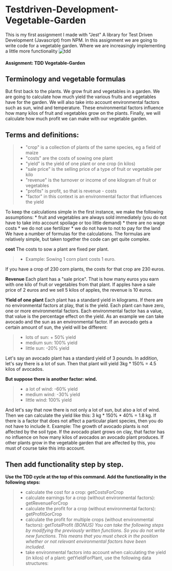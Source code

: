 # Testdriven-Development-Vegetable-Garden
This is my first assignment I made with "Jest" A library for Test Driven Development (Javascript) from NPM. In this assignment we are going to write code for a vegetable garden. Where we are increasingly implementing a little more functionality
![tdd](https://user-images.githubusercontent.com/72910410/110774897-94ce0b00-825e-11eb-8e6a-6729170d9181.jpg)

#### Assignment: TDD Vegetable-Garden


## Terminology and vegetable formulas
But first back to the plants. We grow fruit and vegetables in a garden. We are going to calculate how much yield the various fruits and vegetables have for the garden. We will also take into account environmental factors such as sun, wind and temperature. These environmental factors influence how many kilos of fruit and vegetables grow on the plants. Finally, we will calculate how much profit we can make with our vegetable garden.

## Terms and definitions:

>- "crop" is a collection of plants of the same species, eg a field of maize
>- "costs" are the costs of sowing one plant
>- "yield" is the yield of one plant or one crop (in kilos)
>- "sale price" is the selling price of a type of fruit or vegetable per kilo
>- "revenue" is the turnover or income of one kilogram of fruit or vegetables
>- "profits" is profit, so that is revenue - costs
>- "factor" in this context is an environmental factor that influences the yield

To keep the calculations simple in the first instance, we make the following assumptions: * fruit and vegetables are always sold immediately (you do not have to take into account spoilage or too little demand) * there are no wage costs * we do not use fertilizer * we do not have to not to pay for the land
We have a number of formulas for the calculations. The formulas are relatively simple, but taken together the code can get quite complex.

**cost**
The costs to sow a plant are fixed per plant.
>- Example: Sowing 1 corn plant costs 1 euro.

If you have a crop of 230 corn plants, the costs for that crop are 230 euros.

**Revenue**
Each plant has a "sale price". That is how many euros you earn with one kilo of fruit or vegetables from that plant.
If apples have a sale price of 2 euros and we sell 5 kilos of apples, the revenue is 10 euros.

**Yield of one plant**
Each plant has a standard yield in kilograms. If there are no environmental factors at play, that is the yield.
Each plant can have zero, one or more environmental factors. Each environmental factor has a value, that value is the percentage effect on the yield.
As an example we can take avocado and the sun as an environmental factor. If an avocado gets a certain amount of sun, the yield will be different:
>- lots of sun: + 50% yield
>- medium sun: 100% yield
>- little sun: -20% yield

Let's say an avocado plant has a standard yield of 3 pounds. In addition, let's say there is a lot of sun. Then that plant will yield 3kg * 150% = 4.5 kilos of avocados.

**But suppose there is another factor: wind.**
>- a lot of wind: -60% yield
>- medium wind: -30% yield
>- little wind: 100% yield
>
And let's say that now there is not only a lot of sun, but also a lot of wind. Then we can calculate the yield like this: 3 kg * 150% * 40% = 1.8 kg.
If there is a factor that does not affect a particular plant species, then you do not have to include it. Example:
The growth of avocado plants is not affected by the soil type. If the avocado plant grows on clay, that factor has no influence on how many kilos of avocados an avocado plant produces. If other plants grow in the vegetable garden that are affected by this, you must of course take this into account.

## Then add functionality step by step. 

**Use the TDD cycle at the top of this command. Add the functionality in the following steps:**
>- calculate the cost for a crop: getCostsForCrop
>- calculate earnings for a crop (without environmental factors): getRevenueForCrop
>- calculate the profit for a crop (without environmental factors): getProfitGorCrop
>- calculate the profit for multiple crops (without environmental factors): getTotalProfit
*(BONUS) You can take the following steps by modifying the previously written functions. So you do not write new functions. This means that you must check in the position whether or not relevant environmental factors have been included.*
>- take environmental factors into account when calculating the yield (in kilos) of a plant: getYieldForPlant, use the following data structures:
